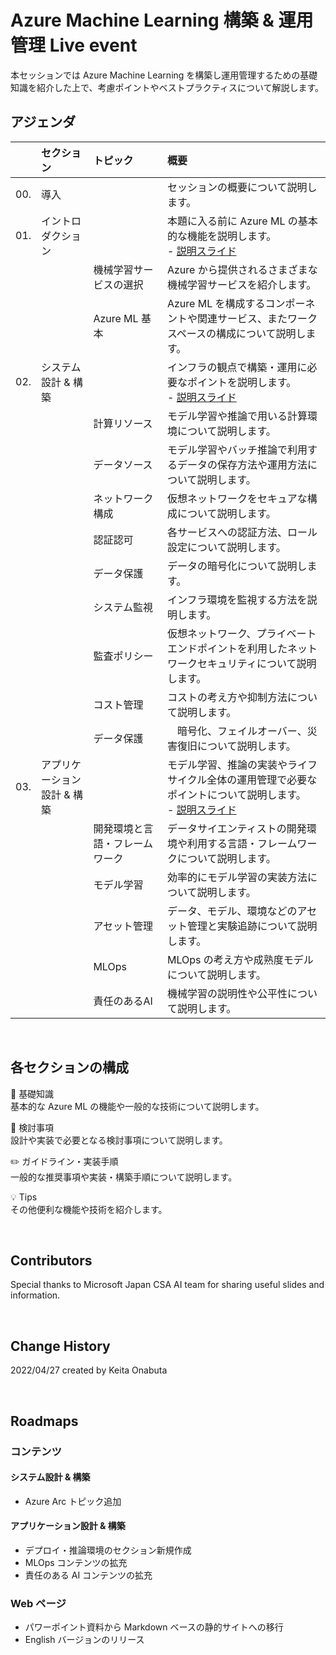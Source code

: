 # Azure Machine Learning 構築 & 運用管理 Live event

本セッションでは Azure Machine Learning を構築し運用管理するための基礎知識を紹介した上で、考慮ポイントやベストプラクティスについて解説します。


## アジェンダ

|     | セクション  | トピック | 概要   
| :-- | :----- | :-----  | :-----
| 00. | 導入           |            | セッションの概要について説明します。
| 01. | イントロダクション |            | 本題に入る前に Azure ML の基本的な機能を説明します。<br/> - [説明スライド](./AzureML-Enterprise-Introduction.pdf)
|     |               | 機械学習サービスの選択 | Azure から提供されるさまざまな機械学習サービスを紹介します。
|     |               | Azure ML 基本      | Azure ML を構成するコンポーネントや関連サービス、またワークスペースの構成について説明します。
| 02. | システム設計 & 構築 |            | インフラの観点で構築・運用に必要なポイントを説明します。<br/> - [説明スライド](./AzureML-Enterprise-System-Design-Build.pdf)
|     |               | 計算リソース  | モデル学習や推論で用いる計算環境について説明します。
|     |               | データソース  | モデル学習やバッチ推論で利用するデータの保存方法や運用方法について説明します。
|     |               | ネットワーク構成  | 仮想ネットワークをセキュアな構成について説明します。
|     |               | 認証認可     |各サービスへの認証方法、ロール設定について説明します。
|     |               | データ保護    | データの暗号化について説明します。
|     |               | システム監視  | インフラ環境を監視する方法を説明します。
|     |               | 監査ポリシー  | 仮想ネットワーク、プライベートエンドポイントを利用したネットワークセキュリティについて説明します。
|     |               | コスト管理   | コストの考え方や抑制方法について説明します。
|     |               | データ保護   |　暗号化、フェイルオーバー、災害復旧について説明します。
| 03. | アプリケーション設計 & 構築|            | モデル学習、推論の実装やライフサイクル全体の運用管理で必要なポイントについて説明します。<br/> - [説明スライド](./AzureML-Enterprise-Application-Design-Build.pdf)
|     |               | 開発環境と言語・フレームワーク| データサイエンティストの開発環境や利用する言語・フレームワークについて説明します。
|     |               | モデル学習    | 効率的にモデル学習の実装方法について説明します。
|     |               | アセット管理  | データ、モデル、環境などのアセット管理と実験追跡について説明します。
|     |               | MLOps      | MLOps の考え方や成熟度モデルについて説明します。
|     |               | 責任のあるAI | 機械学習の説明性や公平性について説明します。

<br/>

## 各セクションの構成

:book:  基礎知識 <br/>
基本的な Azure ML の機能や一般的な技術について説明します。

:thinking:  検討事項 <br/>
設計や実装で必要となる検討事項について説明します。

:pencil2: ガイドライン・実装手順 <br/>
一般的な推奨事項や実装・構築手順について説明します。

:bulb: Tips <br/>
その他便利な機能や技術を紹介します。

<br/>

## Contributors

Special thanks to Microsoft Japan CSA AI team for sharing useful slides and information.

<br/>

## Change History

2022/04/27 created by Keita Onabuta

<br/>

## Roadmaps

### コンテンツ
#### システム設計 & 構築
- Azure Arc トピック追加
#### アプリケーション設計 & 構築
- デプロイ・推論環境のセクション新規作成
- MLOps コンテンツの拡充
- 責任のある AI コンテンツの拡充


### Web ページ
- パワーポイント資料から Markdown ベースの静的サイトへの移行
- English バージョンのリリース
